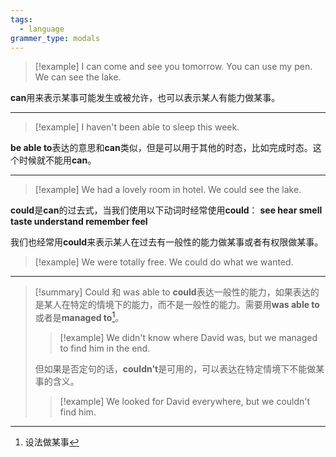 ```yaml
---
tags:
  - language
grammer_type: modals
---
```

> [!example]
> I can come and see you tomorrow.
> You can use my pen.
> We can see the lake.

**can**用来表示某事可能发生或被允许，也可以表示某人有能力做某事。

---

> [!example]
> I haven't been able to sleep this week.

**be able to**表达的意思和**can**类似，但是可以用于其他的时态，比如完成时态。这个时候就不能用**can**。

---

> [!example]
> We had a lovely room in hotel. We could see the lake.

**could**是**can**的过去式，当我们使用以下动词时经常使用**could**：
**see hear smell taste understand remember feel**

我们也经常用**could**来表示某人在过去有一般性的能力做某事或者有权限做某事。

> [!example]
> We were totally free. We could do what we wanted.

---

> [!summary] Could 和 was able to
> **could**表达一般性的能力，如果表达的是某人在特定的情境下的能力，而不是一般性的能力。需要用**was able to**或者是**managed to**[^1]。
> > [!example]
> > We didn't know where David was, but we managed to find him in the end.
>
> 但如果是否定句的话，**couldn't**是可用的，可以表达在特定情境下不能做某事的含义。
> > [!example]
> > We looked for David everywhere, but we couldn't find him.

[^1]: 设法做某事